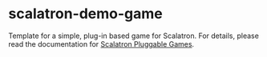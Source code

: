 scalatron-demo-game
===================

Template for a simple, plug-in based game for Scalatron.
For details, please read the documentation for [Scalatron Pluggable Games](https://github.com/scalatron/scalatron/blob/master/Scalatron/doc/markdown/Scalatron%20Pluggable%20Games.md).